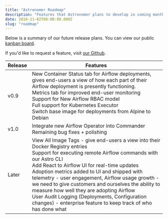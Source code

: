```yaml
---
title: "Astronomer Roadmap"
description: "Features that Astronomer plans to develop in coming months."
date: 2018-11-02T00:00:00.000Z
slug: "roadmap"
---
```


Below is a summary of our future release plans. You can view our public
[kanban board](https://github.com/orgs/astronomer/projects/16).

If you'd like to request a feature,
visit [our Github](https://github.com/astronomer/astronomer/issues).

| Release | Features |
|---------------------------|------------|
| v0.9 | New Container Status tab for Airflow deployments, gives end-users a view of how each part of their Airflow deployment is presently functioning.<br />Metrics tab for improved end-user monitoring<br />Support for New Airflow RBAC model<br />Full support for Kubernetes Executor<br />Switch base image for deployments from Alpine to Debian |
| v1.0 | Integrate new Airflow Operator into Commander<br />Remaining bug fixes + polishing |
| Later | View All Image Tags - give end-users a view into their Docker Registry entries<br />Support for executing remote Airflow commands with our Astro CLI<br />Add React to Airflow UI for real-time updates<br />Adoption metrics added to UI and shipped with telemetry - user engagement, Airflow usage growth - we need to give customers and ourselves the ability to measure how well they are adopting Airflow<br />User Audit Logging (Deployments, Configuration changes) - enterprise feature to keep track of who has done what |
